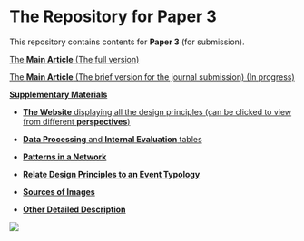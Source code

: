 # The Repository for Paper 3 


This repository contains contents for **Paper 3** (for submission).

[The **Main Article** (The full version)](https://github.com/1309928130/Paper3_SupplementaryMaterials/blob/main/Main%20Article.pdf)

[The **Main Article** (The brief version for the journal submission) (In progress)]()

[**Supplementary Materials**](https://github.com/1309928130/Paper3_SupplementaryMaterials/blob/main/Supplementary%20Materials%20-%20Detailed%20Information.pdf)

 - [**The Website** displaying all the design principles (can be clicked to view from different **perspectives**)](http://c1309928130.pythonanywhere.com/?dimension=All)

 - [**Data Processing** and **Internal Evaluation** tables](https://github.com/1309928130/Paper3_Repository/raw/main/DataProcessing_and_InternalEvaluation.xlsx)

 - [**Patterns in a Network**](https://htmlpreview.github.io/?https://github.com/1309928130/Paper3_Repository/blob/main/patterns%20in%20a%20nework.html)

 - [**Relate Design Principles to an Event Typology**](https://htmlpreview.github.io/?https://github.com/1309928130/Paper3_Repository/blob/main/relate%20to%20an%20event%20typology.html)


 - [**Sources of Images**](https://github.com/1309928130/Paper3_SupplementaryMaterials/blob/main/Supplementary%20Material%202%20-%20Sources%20of%20Figures.md)

 - [**Other Detailed Description**](https://github.com/1309928130/Paper3_SupplementaryMaterials/blob/main/Supplementary%20Materials%20-%20Detailed%20Information.pdf)

   
[![](https://github.com/1309928130/Paper3_SupplementaryMaterials/blob/main/Websnap1.png)](http://c1309928130.pythonanywhere.com/?dimension=All)


